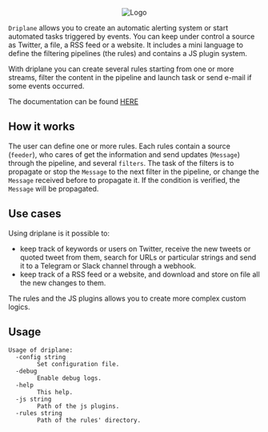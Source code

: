 <p align="center">
  <img alt="Logo" src="https://github.com/Matrix86/driplane/blob/master/docs/logo.png"/>
</p>

`Driplane` allows you to create an automatic alerting system or start automated tasks triggered by events.
You can keep under control a source as Twitter, a file, a RSS feed or a website.
It includes a mini language to define the filtering pipelines (the rules) and contains a JS plugin system. 

With driplane you can create several rules starting from one or more streams, filter the content in the pipeline and launch task or send e-mail if some events occurred.

The documentation can be found [HERE](https://matrix86.github.io/driplane/)

## How it works

The user can define one or more rules. Each rules contain a source (`feeder`), who cares of get the information and send updates (`Message`) through the pipeline, and several `filters`.
The task of the filters is to propagate or stop the `Message` to the next filter in the pipeline, or change the `Message` received before to propagate it. If the condition is verified, the `Message` will be propagated.

## Use cases

Using driplane is it possible to:

 * keep track of keywords or users on Twitter, receive the new tweets or quoted tweet from them, search for URLs or particular strings and send it to a Telegram or Slack channel through a webhook.
 * keep track of a RSS feed or a website, and download and store on file all the new changes to them.
 
The rules and the JS plugins allows you to create more complex custom logics.
  
## Usage

```
Usage of driplane:
  -config string
    	Set configuration file.
  -debug
    	Enable debug logs.
  -help
    	This help.
  -js string
    	Path of the js plugins.
  -rules string
    	Path of the rules' directory.
```